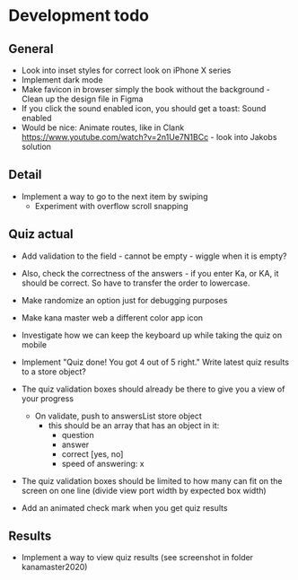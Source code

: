 # Development todo

## General

* Look into inset styles for correct look on iPhone X series
* Implement dark mode
* Make favicon in browser simply the book without the background - Clean up the design file in Figma
* If you click the sound enabled icon, you should get a toast: Sound enabled
* Would be nice: Animate routes, like in Clank https://www.youtube.com/watch?v=2n1Ue7N1BCc - look into Jakobs solution

## Detail

* Implement a way to go to the next item by swiping
  * Experiment with overflow scroll snapping 

## Quiz actual
 
* Add validation to the field - cannot be empty - wiggle when it is empty?
* Also, check the correctness of the answers - if you enter Ka, or KA, it should be correct. So have to transfer the order to lowercase.
* Make randomize an option just for debugging purposes
* Make kana master web a different color app icon
* Investigate how we can keep the keyboard up while taking the quiz on mobile
* Implement "Quiz done! You got 4 out of 5 right." Write latest quiz results to a store object?
* The quiz validation boxes should already be there to give you a view of your progress
  * On validate, push to answersList store object
    * this should be an array that has an object in it:
       * question
       * answer
       * correct [yes, no]
       * speed of answering: x

* The quiz validation boxes should be limited to how many can fit on the screen on one line (divide view port width by expected box width)
* Add an animated check mark when you get quiz results

## Results

* Implement a way to view quiz results (see screenshot in folder kanamaster2020)
